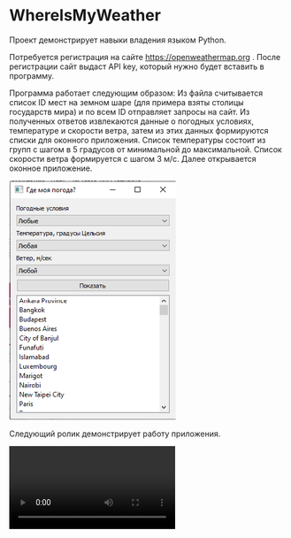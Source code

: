 # WhereIsMyWeather
Проект демонстрирует навыки владения языком Python.

Потребуется регистрация на сайте https://openweathermap.org . После регистрации сайт выдаст API key, который нужно будет вставить в программу.

Программа работает следующим образом:
Из файла считывается список ID мест на земном шаре (для примера взяты столицы государств мира) и по всем ID отправляет запросы на сайт.
Из полученных ответов извлекаются данные о погодных условиях, температуре и скорости ветра, затем из этих данных формируются списки для оконного приложения.
Список температуры состоит из групп с шагом в 5 градусов от минимальной до максимальной. Список скорости ветра формируется с шагом 3 м/с.
Далее открывается оконное приложение.

![img](https://github.com/shumasey/WhereIsMyWeather/blob/main/WhereIsMyWeather.png)

Следующий ролик демонстрирует работу приложения.
 
![video](https://github.com/shumasey/WhereIsMyWeather/blob/main/WhereIsMyWeather.mp4)
